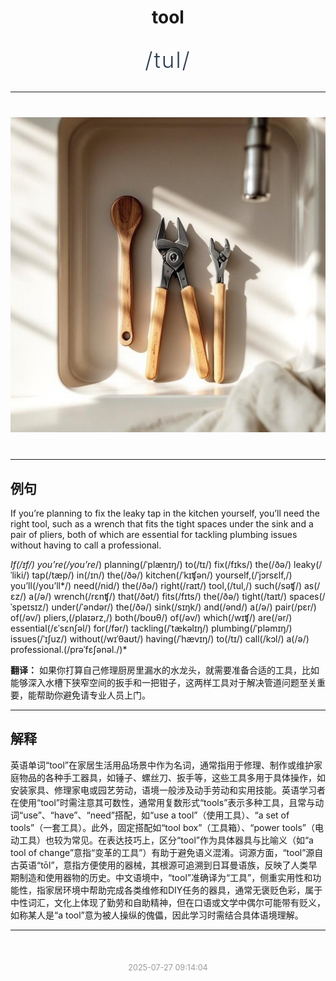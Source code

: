 <div align="center">

# tool

<div style="margin: 30px 0;">
<h1 style="font-size: 2.5em; font-weight: 300; letter-spacing: 2px; margin: 0; color: #2c3e50;">
/tul/
</h1>
</div>

</div>

---

<div align="center" style="margin: 40px 0;">

![tool](images/tool.png)

</div>

---

## 例句

If you’re planning to fix the leaky tap in the kitchen yourself, you’ll need the right tool, such as a wrench that fits the tight spaces under the sink and a pair of pliers, both of which are essential for tackling plumbing issues without having to call a professional.

*If(/ɪf/) you’re(/you’re*/) planning(/ˈplænɪŋ/) to(/tɪ/) fix(/fɪks/) the(/ðə/) leaky(/ˈliki/) tap(/tæp/) in(/ɪn/) the(/ðə/) kitchen(/ˈkɪʧən/) yourself,(/ˈjɔrsɛlf,/) you’ll(/you’ll*/) need(/nid/) the(/ðə/) right(/raɪt/) tool,(/tul,/) such(/səʧ/) as(/ɛz/) a(/ə/) wrench(/rɛnʧ/) that(/ðət/) fits(/fɪts/) the(/ðə/) tight(/taɪt/) spaces(/ˈspeɪsɪz/) under(/ˈəndər/) the(/ðə/) sink(/sɪŋk/) and(/ənd/) a(/ə/) pair(/pɛr/) of(/əv/) pliers,(/plaɪərz,/) both(/boʊθ/) of(/əv/) which(/wɪʧ/) are(/ər/) essential(/ɛˈsɛnʃəl/) for(/fər/) tackling(/ˈtækəlɪŋ/) plumbing(/ˈpləmɪŋ/) issues(/ˈɪʃuz/) without(/wɪˈθaʊt/) having(/ˈhævɪŋ/) to(/tɪ/) call(/kɔl/) a(/ə/) professional.(/prəˈfɛʃənəl./)*

**翻译：** 如果你打算自己修理厨房里漏水的水龙头，就需要准备合适的工具，比如能够深入水槽下狭窄空间的扳手和一把钳子，这两样工具对于解决管道问题至关重要，能帮助你避免请专业人员上门。

---

## 解释

英语单词“tool”在家居生活用品场景中作为名词，通常指用于修理、制作或维护家庭物品的各种手工器具，如锤子、螺丝刀、扳手等，这些工具多用于具体操作，如安装家具、修理家电或园艺劳动，语境一般涉及动手劳动和实用技能。英语学习者在使用“tool”时需注意其可数性，通常用复数形式“tools”表示多种工具，且常与动词“use”、“have”、“need”搭配，如“use a tool”（使用工具）、“a set of tools”（一套工具）。此外，固定搭配如“tool box”（工具箱）、“power tools”（电动工具）也较为常见。在表达技巧上，区分“tool”作为具体器具与比喻义（如“a tool of change”意指“变革的工具”）有助于避免语义混淆。词源方面，“tool”源自古英语“tōl”，意指方便使用的器械，其根源可追溯到日耳曼语族，反映了人类早期制造和使用器物的历史。中文语境中，“tool”准确译为“工具”，侧重实用性和功能性，指家居环境中帮助完成各类维修和DIY任务的器具，通常无褒贬色彩，属于中性词汇，文化上体现了勤劳和自助精神，但在口语或文学中偶尔可能带有贬义，如称某人是“a tool”意为被人操纵的傀儡，因此学习时需结合具体语境理解。


---

<div align="center" style="margin-top: 50px;">
<small style="color: #999; font-size: 0.9em;">2025-07-27 09:14:04</small>
</div>
